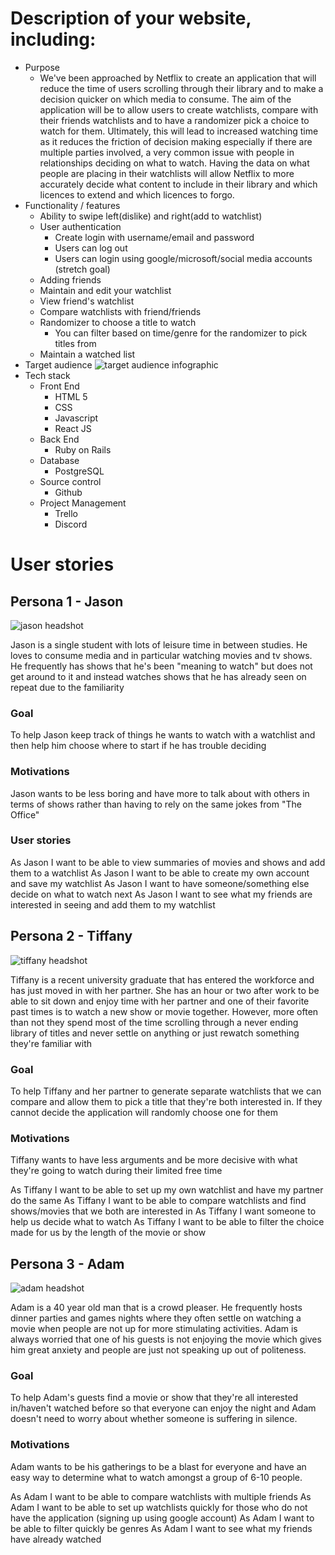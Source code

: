 # Description of your website, including:
- Purpose
    - We've been approached by Netflix to create an application that will reduce the time of users scrolling through their library and to make a decision quicker on which media to consume. The aim of the application will be to allow users to create watchlists, compare with their friends watchlists and to have a randomizer pick a choice to watch for them. Ultimately, this will lead to increased watching time as it reduces the friction of decision making especially if there are multiple parties involved, a very common issue with people in relationships deciding on what to watch. Having the data on what people are placing in their watchlists will allow Netflix to more accurately decide what content to include in their library and which licences to extend and which licences to forgo. 
- Functionality / features
    - Ability to swipe left(dislike) and right(add to watchlist)
    - User authentication
        - Create login with username/email and password
        - Users can log out
        - Users can login using google/microsoft/social media accounts (stretch goal)
    - Adding friends
    - Maintain and edit your watchlist
    - View friend's watchlist
    - Compare watchlists with friend/friends
    - Randomizer to choose a title to watch
        - You can filter based on time/genre for the randomizer to pick titles from
    - Maintain a watched list  
- Target audience
        ![target audience infographic](./Images/TAinfo.jpg)
- Tech stack
    - Front End
        - HTML 5
        - CSS
        - Javascript
        - React JS
    - Back End
        - Ruby on Rails
    - Database
        - PostgreSQL
    - Source control
        - Github
    - Project Management
        - Trello
        - Discord

# User stories

## Persona 1 - Jason

![jason headshot](./Images/jason.png)

Jason is a single student with lots of leisure time in between studies. He loves to consume media and in particular watching movies and tv shows. He frequently has shows that he's been "meaning to watch" but does not get around to it and instead watches shows that he has already seen on repeat due to the familiarity

### Goal 
To help Jason keep track of things he wants to watch with a watchlist and then help him choose where to start if he has trouble deciding

### Motivations
Jason wants to be less boring and have more to talk about with others in terms of shows rather than having to rely on the same jokes from "The Office"

### User stories

As Jason I want to be able to view summaries of movies and shows and add them to a watchlist
As Jason I want to be able to create my own account and save my watchlist
As Jason I want to have someone/something else decide on what to watch next 
As Jason I want to see what my friends are interested in seeing and add them to my watchlist

## Persona 2 - Tiffany

![tiffany headshot](./Images/tiffany.png)

Tiffany is a recent university graduate that has entered the workforce and has just moved in with her partner. She has an hour or two after work to be able to sit down and enjoy time with her partner and one of their favorite past times is to watch a new show or movie together. However, more often than not they spend most of the time scrolling through a never ending library of titles and never settle on anything or just rewatch something they're familiar with

### Goal
To help Tiffany and her partner to generate separate watchlists that we can compare and allow them to pick a title that they're both interested in. If they cannot decide the application will randomly choose one for them

### Motivations
Tiffany wants to have less arguments and be more decisive with what they're going to watch during their limited free time

As Tiffany I want to be able to set up my own watchlist and have my partner do the same
As Tiffany I want to be able to compare watchlists and find shows/movies that we both are interested in
As Tiffany I want someone to help us decide what to watch
As Tiffany I want to be able to filter the choice made for us by the length of the movie or show

## Persona 3 - Adam

![adam headshot](./Images/adam.png)

Adam is a 40 year old man that is a crowd pleaser. He frequently hosts dinner parties and games nights where they often settle on watching a movie when people are not up for more stimulating activities. Adam is always worried that one of his guests is not enjoying the movie which gives him great anxiety and people are just not speaking up out of politeness. 

### Goal
To help Adam's guests find a movie or show that they're all interested in/haven't watched before so that everyone can enjoy the night and Adam doesn't need to worry about whether someone is suffering in silence.

### Motivations
Adam wants to be his gatherings to be a blast for everyone and have an easy way to determine what to watch amongst a group of 6-10 people.

As Adam I want to be able to compare watchlists with multiple friends
As Adam I want to be able to set up watchlists quickly for those who do not have the application (signing up using google account)
As Adam I want to be able to filter quickly be genres
As Adam I want to see what my friends have already watched 


